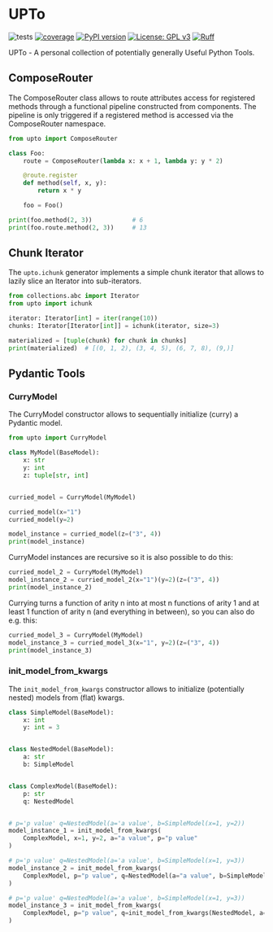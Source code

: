 # UPTo

![tests](https://github.com/lu-pl/upto/actions/workflows/tests.yml/badge.svg)
[![coverage](https://coveralls.io/repos/github/lu-pl/upto/badge.svg?branch=main&kill_cache=1)](https://coveralls.io/github/lu-pl/upto?branch=main&kill_cache=1)
[![PyPI version](https://badge.fury.io/py/upto.svg)](https://badge.fury.io/py/upto)
[![License: GPL v3](https://img.shields.io/badge/License-GPLv3-blue.svg)](https://www.gnu.org/licenses/gpl-3.0)
[![Ruff](https://img.shields.io/endpoint?url=https://raw.githubusercontent.com/astral-sh/ruff/main/assets/badge/v2.json)](https://github.com/astral-sh/ruff)

UPTo - A personal collection of potentially generally Useful Python Tools.


## ComposeRouter
The ComposeRouter class allows to route attributes access for registered methods
through a functional pipeline constructed from components.
The pipeline is only triggered if a registered method is accessed via the ComposeRouter namespace.

```python
from upto import ComposeRouter

class Foo:
	route = ComposeRouter(lambda x: x + 1, lambda y: y * 2)

	@route.register
	def method(self, x, y):
		return x * y

	foo = Foo()

print(foo.method(2, 3))           # 6
print(foo.route.method(2, 3))     # 13
```

## Chunk Iterator

The `upto.ichunk` generator implements a simple chunk iterator that allows to lazily slice an Iterator into sub-iterators.

```python
from collections.abc import Iterator
from upto import ichunk

iterator: Iterator[int] = iter(range(10))
chunks: Iterator[Iterator[int]] = ichunk(iterator, size=3)

materialized = [tuple(chunk) for chunk in chunks]
print(materialized)  # [(0, 1, 2), (3, 4, 5), (6, 7, 8), (9,)]
```

## Pydantic Tools

### CurryModel
The CurryModel constructor allows to sequentially initialize (curry) a Pydantic model.

```python
from upto import CurryModel

class MyModel(BaseModel):
	x: str
	y: int
	z: tuple[str, int]


curried_model = CurryModel(MyModel)

curried_model(x="1")
curried_model(y=2)

model_instance = curried_model(z=("3", 4))
print(model_instance)
```

CurryModel instances are recursive so it is also possible to do this:

```python
curried_model_2 = CurryModel(MyModel)
model_instance_2 = curried_model_2(x="1")(y=2)(z=("3", 4))
print(model_instance_2)
```

Currying turns a function of arity n into at most n functions of arity 1 and at least 1 function of arity n (and everything in between), so you can also do e.g. this:

```python
curried_model_3 = CurryModel(MyModel)
model_instance_3 = curried_model_3(x="1", y=2)(z=("3", 4))
print(model_instance_3)
```

### init_model_from_kwargs

The `init_model_from_kwargs` constructor allows to initialize (potentially nested) models from (flat) kwargs.

```python
class SimpleModel(BaseModel):
	x: int
	y: int = 3


class NestedModel(BaseModel):
	a: str
	b: SimpleModel


class ComplexModel(BaseModel):
	p: str
	q: NestedModel


# p='p value' q=NestedModel(a='a value', b=SimpleModel(x=1, y=2))
model_instance_1 = init_model_from_kwargs(
	ComplexModel, x=1, y=2, a="a value", p="p value"
)

# p='p value' q=NestedModel(a='a value', b=SimpleModel(x=1, y=3))
model_instance_2 = init_model_from_kwargs(
	ComplexModel, p="p value", q=NestedModel(a="a value", b=SimpleModel(x=1))
)

# p='p value' q=NestedModel(a='a value', b=SimpleModel(x=1, y=3))
model_instance_3 = init_model_from_kwargs(
	ComplexModel, p="p value", q=init_model_from_kwargs(NestedModel, a="a value", x=1)
)
```
